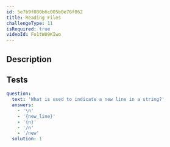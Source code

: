 ```yaml
---
id: 5e7b9f080b6c005b0e76f062
title: Reading Files
challengeType: 11
isRequired: true
videoId: Fo1tW09KIwo
---
```


## Description
<section id='description'>

</section>

## Tests
<section id='tests'>

```yml
question:
  text: 'What is used to indicate a new line in a string?'
  answers:
    - '\n'
    - '{new_line}'
    - '{n}'
    - '/n'
    - '/new'
  solution: 1
```

</section>
